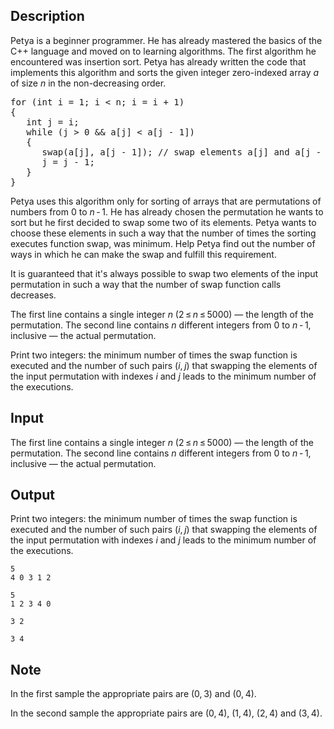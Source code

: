 ## Description

<div><p>Petya is a beginner programmer. He has already mastered the basics of the C++ language and moved on to learning algorithms. The first algorithm he encountered was insertion sort. Petya has already written the code that implements this algorithm and sorts the given integer zero-indexed array <span class="tex-span"><i>a</i></span> of size <span class="tex-span"><i>n</i></span> in the non-decreasing order. </p><pre class="verbatim">for (int i = 1; i &lt; n; i = i + 1)<br>{<br>   int j = i; <br>   while (j &gt; 0 &amp;&amp; a[j] &lt; a[j - 1])<br>   {<br>      swap(a[j], a[j - 1]); // swap elements a[j] and a[j - 1]<br>      j = j - 1;<br>   }<br>}<br></pre><p>Petya uses this algorithm only for sorting of arrays that are permutations of numbers from <span class="tex-span">0</span> to <span class="tex-span"><i>n</i> - 1</span>. He has already chosen the permutation he wants to sort but he first decided to swap some two of its elements. Petya wants to choose these elements in such a way that the number of times the sorting executes function <span class="tex-font-style-tt">swap</span>, was minimum. Help Petya find out the number of ways in which he can make the swap and fulfill this requirement.</p><p>It is guaranteed that it's always possible to swap two elements of the input permutation in such a way that the number of <span class="tex-font-style-tt">swap</span> function calls decreases.</p></div><div class="input-specification"><p>The first line contains a single integer <span class="tex-span"><i>n</i></span> (<span class="tex-span">2 ≤ <i>n</i> ≤ 5000</span>) — the length of the permutation. The second line contains <span class="tex-span"><i>n</i></span> different integers from <span class="tex-span">0</span> to <span class="tex-span"><i>n</i> - 1</span>, inclusive — the actual permutation.</p></div><div class="output-specification"><p>Print two integers: the minimum number of times the <span class="tex-font-style-tt">swap</span> function is executed and the number of such pairs <span class="tex-span">(<i>i</i>, <i>j</i>)</span> that swapping the elements of the input permutation with indexes <span class="tex-span"><i>i</i></span> and <span class="tex-span"><i>j</i></span> leads to the minimum number of the executions.</p></div>

## Input

<p>The first line contains a single integer <span class="tex-span"><i>n</i></span> (<span class="tex-span">2 ≤ <i>n</i> ≤ 5000</span>) — the length of the permutation. The second line contains <span class="tex-span"><i>n</i></span> different integers from <span class="tex-span">0</span> to <span class="tex-span"><i>n</i> - 1</span>, inclusive — the actual permutation.</p>

## Output

<p>Print two integers: the minimum number of times the <span class="tex-font-style-tt">swap</span> function is executed and the number of such pairs <span class="tex-span">(<i>i</i>, <i>j</i>)</span> that swapping the elements of the input permutation with indexes <span class="tex-span"><i>i</i></span> and <span class="tex-span"><i>j</i></span> leads to the minimum number of the executions.</p>





```input1
5
4 0 3 1 2

```




```input2
5
1 2 3 4 0

```




```output1
3 2

```




```output2
3 4

```



## Note

<p>In the first sample the appropriate pairs are <span class="tex-span">(0, 3)</span> and <span class="tex-span">(0, 4)</span>. </p><p>In the second sample the appropriate pairs are <span class="tex-span">(0, 4)</span>, <span class="tex-span">(1, 4)</span>, <span class="tex-span">(2, 4)</span> and <span class="tex-span">(3, 4)</span>.</p>
